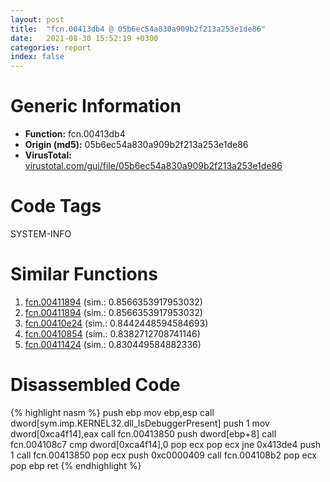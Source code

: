 ```yaml
---
layout: post
title:  "fcn.00413db4 @ 05b6ec54a830a909b2f213a253e1de86"
date:   2021-08-30 15:52:19 +0300
categories: report
index: false
---
```


# Generic Information
- **Function:** fcn.00413db4
- **Origin (md5):** 05b6ec54a830a909b2f213a253e1de86
- **VirusTotal:** [virustotal.com/gui/file/05b6ec54a830a909b2f213a253e1de86][virustotal_ref]

# Code Tags
<span class="tag" id="SYSTEM-INFO">SYSTEM-INFO</span>


# Similar Functions

1. [fcn.00411894][similar_1_ref] (sim.: 0.8566353917953032)
2. [fcn.00411894][similar_2_ref] (sim.: 0.8566353917953032)
3. [fcn.00410e24][similar_3_ref] (sim.: 0.8442448594584693)
4. [fcn.00410854][similar_4_ref] (sim.: 0.8382712708741146)
5. [fcn.00411424][similar_5_ref] (sim.: 0.830449584882336)


# Disassembled Code

{% highlight nasm %}
push ebp
mov ebp,esp
call dword[sym.imp.KERNEL32.dll_IsDebuggerPresent]
push 1
mov dword[0xca4f14],eax
call fcn.00413850
push dword[ebp+8]
call fcn.004108c7
cmp dword[0xca4f14],0
pop ecx
pop ecx
jne 0x413de4
push 1
call fcn.00413850
pop ecx
push 0xc0000409
call fcn.004108b2
pop ecx
pop ebp
ret 
{% endhighlight %}


[similar_1_ref]: /report/fcn.00411894@2ca98b1a48611ae895fe2088fc2aa0ae
[similar_2_ref]: /report/fcn.00411894@6e195fbdf6b398dc597c28abc7c7a2ae
[similar_3_ref]: /report/fcn.00410e24@4172bfaa8f37cba53d6d5dc80478637a
[similar_4_ref]: /report/fcn.00410854@c5a9328b4292c431a6e3f48185308528
[similar_5_ref]: /report/fcn.00411424@c905fe55bd1be43714b3c3ff051f9f8a
[virustotal_ref]: https://www.virustotal.com/gui/file/05b6ec54a830a909b2f213a253e1de86